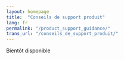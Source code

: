 ```yaml
---
layout: homepage
title:  "Conseils de support produit"
lang: fr
permalink: "/product_support_guidance/"
trans_url: "/conseils_de_support_produit/"
---
```


Bientôt disponible